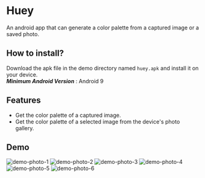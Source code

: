 # Huey
An android app that can generate a color palette from a captured image or a saved photo.

## How to install?
Download the apk file in the demo directory named `huey.apk` and install it on your device.  
***Minimum Android Version*** : Android 9

## Features
* Get the color palette of a captured image.
* Get the color palette of a selected image from the device's photo gallery.

## Demo
![demo-photo-1](https://github.com/aaronalba/Huey/blob/main/demo/demo-photo-1.jpg)
![demo-photo-2](https://github.com/aaronalba/Huey/blob/main/demo/demo-photo-2.jpg)
![demo-photo-3](https://github.com/aaronalba/Huey/blob/main/demo/demo-photo-3.jpg)
![demo-photo-4](https://github.com/aaronalba/Huey/blob/main/demo/demo-photo-4.jpg)
![demo-photo-5](https://github.com/aaronalba/Huey/blob/main/demo/demo-photo-5.jpg)
![demo-photo-6](https://github.com/aaronalba/Huey/blob/main/demo/demo-photo-6.jpg)
